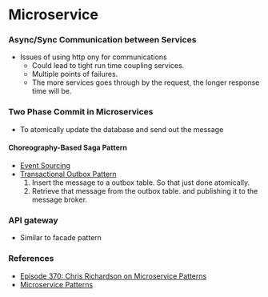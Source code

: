 # Microservice

### Async/Sync Communication between Services
* Issues of using http ony for communications 
    * Could lead to tight run time coupling services.
    * Multiple points of failures.
    * The more services goes through by the request, the longer response time will be.

### Two Phase Commit in Microservices
* To atomically update the database and send out the message
#### Choreography-Based Saga Pattern
* [Event Sourcing](https://microservices.io/patterns/data/event-sourcing.html)
* [Transactional Outbox Pattern](https://microservices.io/patterns/data/transactional-outbox.html)
    1. Insert the message to a outbox table. So that just done atomically.
    2. Retrieve that message from the outbox table. and publishing it to the message broker.

### API gateway 
* Similar to facade pattern

### References
* [Episode 370: Chris Richardson on Microservice Patterns](https://www.se-radio.net/2019/06/episode-370-chris-richardson-on-microservice-patterns/)
* [Microservice Patterns](https://microservices.io/index.html)